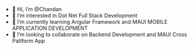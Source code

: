 - 👋 Hi, I’m @Chandan
- 👀 I’m interested in Dot Net Full Stack Development
- 🌱 I’m currently learning Angular Framework and MAUI MOBILE APPLICATION DEVELOPMENT
- 💞️ I’m looking to collaborate on Backend Development and MAUI Cross Paltform App


<!---
Satyam077/Satyam077 is a ✨ special ✨ repository because its `README.md` (this file) appears on your GitHub profile.
You can click the Preview link to take a look at your changes.
--->
